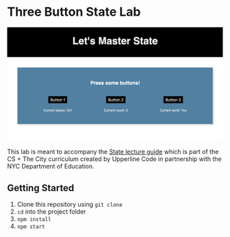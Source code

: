 # Three Button State Lab

![preview](threebuttonpreview.png)

This lab is meant to accompany the [State lecture guide](https://github.com/upperlinecode/CS-and-the-City-Curriculum/blob/master/react/state-inline-events.md) which is part of the CS + The City curriculum created by Upperline Code in partnership with the NYC Department of Education. 

## Getting Started

1. Clone this repository using `git clone`
2. `cd` into the project folder
3. `npm install`
4. `npm start`
